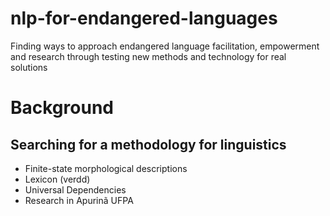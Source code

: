 # nlp-for-endangered-languages
Finding ways to approach endangered language facilitation, empowerment and research
through testing new methods and technology for real solutions

# Background
## Searching for a methodology for linguistics

* Finite-state morphological descriptions
* Lexicon (verdd)
* Universal Dependencies
* Research in Apurinã UFPA



